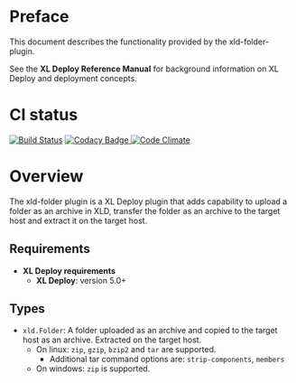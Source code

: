 # Preface #

This document describes the functionality provided by the xld-folder-plugin.

See the **XL Deploy Reference Manual** for background information on XL Deploy and deployment concepts.

# CI status #

[![Build Status][xld-folder-plugin-travis-image]][xld-folder-plugin-travis-url]
[![Codacy Badge][xld-folder-plugin-codacy-image] ][xld-folder-plugin-codacy-url]
[![Code Climate][xld-folder-plugin-code-climate-image] ][xld-folder-plugin-code-climate-url]

[xld-folder-plugin-travis-image]: https://travis-ci.org/xebialabs-community/xld-folder-plugin.svg?branch=master
[xld-folder-plugin-travis-url]: https://travis-ci.org/xebialabs-community/xld-folder-plugin
[xld-folder-plugin-codacy-image]: https://api.codacy.com/project/badge/Grade/16aa668300584f989546cfecef937390
[xld-folder-plugin-codacy-url]: https://www.codacy.com/app/joris-dewinne/xld-folder-plugin
[xld-folder-plugin-code-climate-image]: https://codeclimate.com/github/xebialabs-community/xld-folder-plugin/badges/gpa.svg
[xld-folder-plugin-code-climate-url]: https://codeclimate.com/github/xebialabs-community/xld-folder-plugin



# Overview #

The xld-folder plugin is a XL Deploy plugin that adds capability to upload a folder as an archive in XLD, transfer the folder as an archive to the target host and extract it on the target host.

## Requirements

* **XL Deploy requirements**
	* **XL Deploy**: version 5.0+

## Types ##

+ `xld.Folder`: A folder uploaded as an archive and copied to the target host as an archive. Extracted on the target host.
  + On linux: `zip`, `gzip`, `bzip2` and `tar` are supported.
      + Additional tar command options are: `strip-components`, `members`
  + On windows: `zip` is supported.
